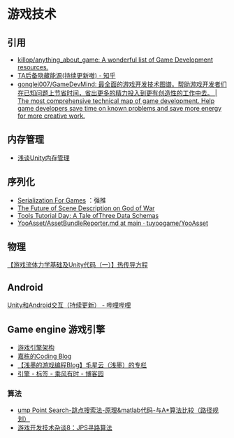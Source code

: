 # 游戏技术

## 引用

- [killop/anything_about_game: A wonderful list of Game Development resources.](https://github.com/killop/anything_about_game#shader-compiler)
- [TA后备隐藏能源(持续更新嗷) - 知乎](https://zhuanlan.zhihu.com/p/265590519)
- [gonglei007/GameDevMind: 最全面的游戏开发技术图谱。帮助游戏开发者们在已知问题上节省时间，省出更多的精力投入到更有创造性的工作中去。 | The most comprehensive technical map of game development. Help game developers save time on known problems and save more energy for more creative work.](https://github.com/gonglei007/GameDevMind)

## 内存管理

- [浅谈Unity内存管理](https://www.bilibili.com/video/BV1aJ411t7N6/?is_story_h5=false&p=1&share_from=ugc&share_medium=android&share_plat=android&share_session_id=ff64da59-506c-4c1f-a202-32e9f2843321&share_source=QQ&share_tag=s_i&timestamp=1665712988&unique_k=W7hG6lN&vd_source=ebf06d572d5366b5ef7bc5032fefb08d)

## 序列化

- [Serialization For Games](https://jorenjoestar.github.io/post/serialization_for_games/) ：强推
- [The Future of Scene Description on God of War](https://www.gdcvault.com/play/1026345/The-Future-of-Scene-Description)
- [Tools Tutorial Day: A Tale ofThree Data Schemas](https://www.gdcvault.com/play/1025284/Tools-Tutorial-Day-A-Tale)
- [YooAsset/AssetBundleReporter.md at main · tuyoogame/YooAsset](https://github.com/tuyoogame/YooAsset/blob/main/Docs/AssetBundleReporter.md)

## 物理

[【游戏流体力学基础及Unity代码（一）】热传导方程](https://zhuanlan.zhihu.com/p/263053689)

## Android

[Unity和Android交互（持续更新） - 哔哩哔哩](https://www.bilibili.com/read/cv17070924/)

## Game engine 游戏引擎

- [游戏引擎架构](https://www.cnblogs.com/yeqluofwupheng/tag/%E5%BC%95%E6%93%8E/)
- [嘉栋的Coding Blog](https://www.cnblogs.com/murongxiaopifu/)
- [【浅墨的游戏编程Blog】毛星云（浅墨）的专栏](https://qianmo.blog.csdn.net/)
- [引擎 - 标签 - 乘风有时 - 博客园](https://www.cnblogs.com/yeqluofwupheng/tag/引擎/)

### 算法

- [ump Point Search-跳点搜索法-原理&matlab代码-与A*算法比较（路径规划）](https://blog.csdn.net/bob595078694/article/details/123271210)
- [游戏开发技术杂谈8：JPS寻路算法](https://zhuanlan.zhihu.com/p/500807732?utm_id=0)